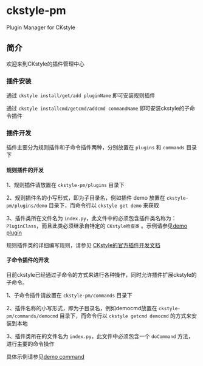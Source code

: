 ckstyle-pm
==========

Plugin Manager for CKstyle
## 简介

欢迎来到CKstyle的插件管理中心

### 插件安装

通过 `ckstyle install/get/add pluginName` 即可安装规则插件

通过 `ckstyle installcmd/getcmd/addcmd commandName` 即可安装ckstyle的子命令插件

### 插件开发

插件主要分为规则插件和子命令插件两种，分别放置在 `plugins` 和 `commands` 目录下

#### 规则插件的开发

1、规则插件请放置在 `ckstyle-pm/plugins` 目录下

2、规则插件名的小写形式，即为子目录名，例如插件 demo 放置在 `ckstyle-pm/plugins/demo` 目录下，而命令行以 `ckstyle get demo` 来获取

3、插件类所在文件名为 `index.py`，此文件中的必须包含插件类名称为：`PluginClass`，而且此类必须继承自特定的 `CKstyle检查类` 。示例请参见<a href="https://github.com/wangjeaf/ckstyle-pm/blob/master/plugins/demo/index.py">demo plugin</a>

规则插件类的详细编写规则，请参见 <a href="https://github.com/wangjeaf/CSSCheckStyle#plugin-development" target="_blank">CKstyle的官方插件开发文档</a>

#### 子命令插件的开发

目前ckstyle已经通过子命令的方式来进行各种操作，同时允许插件扩展ckstyle的子命令。

1、子命令插件请放置在 `ckstyle-pm/commands` 目录下

2、插件名称的小写形式，即为子目录名，例如democmd放置在 `ckstyle-pm/commands/democmd` 目录下，而命令行以 `ckstyle getcmd democmd` 的方式来安装到本地

3、插件类所在的文件名为 `index.py`，此文件中必须包含一个 `doCommand` 方法，进行主要的命令操作

具体示例请参见<a href="https://github.com/wangjeaf/ckstyle-pm/blob/master/commands/democmd/index.py">demo command</a>